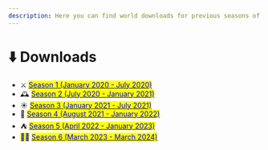 ```yaml
---
description: Here you can find world downloads for previous seasons of Chertia.
---
```


# ⬇️ Downloads

* ⚔️ [<mark style="color:blue;">Season 1 (January 2020 - July 2020)</mark>](https://drive.google.com/file/d/18hfjLJO0oc45OuB9qT88k3MhgFSbCKZ\_/view?usp=share\_link)
* 🕰️ [<mark style="color:blue;">Season 2 (July 2020 - January 2021)</mark>](https://drive.google.com/file/d/17g5o1yzSOY5h-0ZfGK3zJIbdSKsfnYRU/view?usp=share\_link)
* ☀️ [<mark style="color:blue;">Season 3 (January 2021 - July 2021)</mark>](https://drive.google.com/file/d/1xZOv\_AakIBnHYjNQ5HNMdzfhYtCgenlk/view?usp=share\_link)
* 🧙 [<mark style="color:blue;">Season 4 (August 2021 - January 2022)</mark>](https://drive.google.com/file/d/1BJA-V60ev2FjOuaSc4CNGAStDYjQaWmQ/view?usp=share\_link)
* ⛺️ [<mark style="color:blue;">Season 5 (April 2022 - January 2023)</mark>](https://drive.google.com/file/d/1yL5b10LquTnBbvtZBgYWEXq3lp7eHjbf/view?usp=share\_link)
* <mark style="color:blue;">🐦‍🔥</mark> [<mark style="color:blue;">Season 6 (March 2023 - March 2024)</mark>](https://drive.google.com/file/d/12kcXFf8UZlCCq5HMpAyHak9LabtZE-Zk/view?usp=share\_link)
